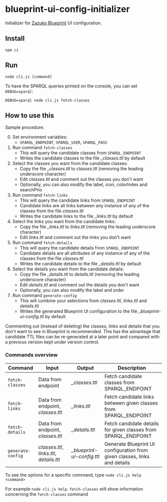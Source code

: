 # blueprint-ui-config-initializer

Initializer for [Zazuko Blueprint](https://github.com/zazuko/blueprint) UI configuration.


## Install

```
npm ci
```


## Run

```
node cli.js [command]
```


To have the SPARQL queries printed on the console, you can set `DEBUG=sparql`:

```
DEBUG=sparql node cli.js fetch-classes
```


## How to use this

Sample procedure:

0) Set environment variables:
   * `SPARQL_ENDPOINT`, `SPARQL_USER`, `SPARQL_PASS`
1) Run command `fetch-classes`
   * This will query the candidate classes from `SPARQL_ENDPOINT`
   * Writes the candidate classes to the file *_classes.ttl* by default
2) Select the classes you want from the candidate classes:
   * Copy the file *_classes.ttl* to *classes.ttl* (removing the leading underscore character)
   * Edit *classes.ttl* and comment out the classes you don't want
   * Optionally, you can also modify the label, icon, colorIndex and searchPrio
3) Run command `fetch-links`
   * This will query the candidate links from `SPARQL_ENDPOINT`
   * Candidate links are all links between any instance of any of the classes from the file *classes.ttl*
   * Writes the candidate links to the file *_links.ttl* by default
4) Select the links you want from the candidate links:
   * Copy the file *_links.ttl* to *links.ttl* (removing the leading underscore character)
   * Edit *links.ttl* and comment out the links you don't want
5) Run command `fetch-details`
   * This will query the candidate details from `SPARQL_ENDPOINT`
   * Candidate details are all attributes of any instance of any of the classes from the file *classes.ttl*
   * Writes the candidate details to the file *_details.ttl* by default
6) Select the details you want from the candidate details:
   * Copy the file *_details.ttl* to *details.ttl* (removing the leading underscore character)
   * Edit *details.ttl* and comment out the details you don't want
   * Optionally, you can also modify the label and order
7) Run command `generate-config`
   * This will combine your selections from *classes.ttl*, *links.ttl* and *details.ttl*
   * Writes the generated Blueprint UI configuration to the file *_blueprint-ui-config.ttl* by default

Commenting out (instead of deleting) the classes, links and details that you don't want to see in Blueprint is recommended. This has the advantage that candidate TTL files can be re-generated at a later point and compared with a previous version kept under version control.


### Commands overview

| Command | Input | Output | Description |
| -------- | -------- | -------- | -------- |
| `fetch-classes`  | Data from endpoint  | *_classes.ttl*  | Fetch candidate classes from SPARQL_ENDPOINT |
| `fetch-links`  | Data from endpoint, *classes.ttl*  | *_links.ttl*  | Fetch candidate links between given classes from SPARQL_ENDPOINT |
| `fetch-details`  | Data from endpoint, *classes.ttl*  | *_details.ttl*  | Fetch candidate details for given classes from SPARQL_ENDPOINT |
| `generate-config`  | *classes.ttl*, *links.ttl*, *details.ttl* | *_blueprint-ui-config.ttl*  | Generate Blueprint UI configuration from given classes, links and details |


To see the options for a specific command, type `node cli.js help <command>`

For example `node cli.js help fetch-classes` will show information concerning the `fetch-classes` command